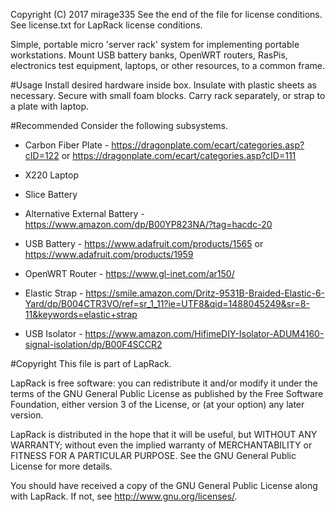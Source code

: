 Copyright (C) 2017 mirage335
See the end of the file for license conditions.
See license.txt for LapRack license conditions.

Simple, portable micro 'server rack' system for implementing portable workstations. Mount USB battery banks, OpenWRT routers, RasPis, electronics test equipment, laptops, or other resources, to a common frame.

#Usage
Install desired hardware inside box. Insulate with plastic sheets as necessary. Secure with small foam blocks. Carry rack separately, or strap to a plate with laptop.

#Recommended
Consider the following subsystems.

* Carbon Fiber Plate - https://dragonplate.com/ecart/categories.asp?cID=122 or https://dragonplate.com/ecart/categories.asp?cID=111

* X220 Laptop
* Slice Battery
* Alternative External Battery - https://www.amazon.com/dp/B00YP823NA/?tag=hacdc-20

* USB Battery - https://www.adafruit.com/products/1565 or https://www.adafruit.com/products/1959

* OpenWRT Router - https://www.gl-inet.com/ar150/

* Elastic Strap - https://smile.amazon.com/Dritz-9531B-Braided-Elastic-6-Yard/dp/B004CTR3VO/ref=sr_1_11?ie=UTF8&qid=1488045249&sr=8-11&keywords=elastic+strap

* USB Isolator - https://www.amazon.com/HifimeDIY-Isolator-ADUM4160-signal-isolation/dp/B00F4SCCR2


#Copyright
This file is part of LapRack.

LapRack is free software: you can redistribute it and/or modify
it under the terms of the GNU General Public License as published by
the Free Software Foundation, either version 3 of the License, or
(at your option) any later version.

LapRack is distributed in the hope that it will be useful,
but WITHOUT ANY WARRANTY; without even the implied warranty of
MERCHANTABILITY or FITNESS FOR A PARTICULAR PURPOSE.  See the
GNU General Public License for more details.

You should have received a copy of the GNU General Public License
along with LapRack.  If not, see <http://www.gnu.org/licenses/>.
